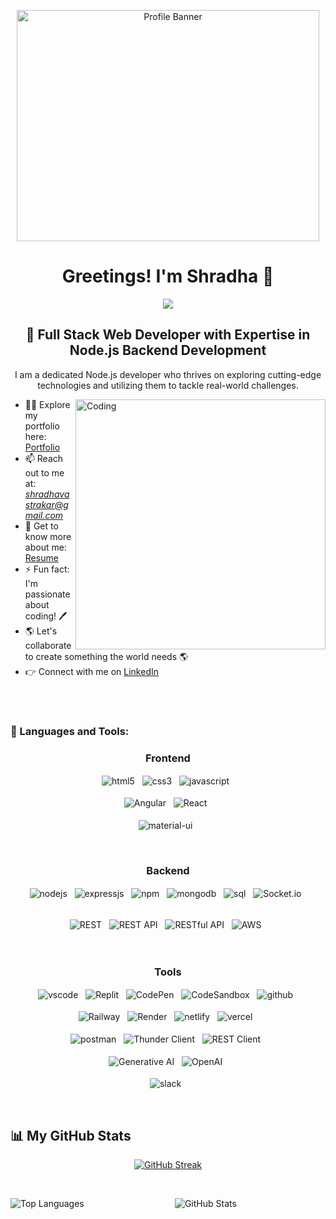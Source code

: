 <p align="center">
  <img src="https://github.blog/wp-content/uploads/2020/12/102393310-07478b80-3f8d-11eb-84eb-392d555ebd29.png?fit=1200%2C630" alt="Profile Banner" height="370px" width="98%" />
</p>

<!-- Introduction -->
<h1 align="center">Greetings! I'm Shradha 👋</h1>

<div align="center">
  <img src="https://readme-typing-svg.herokuapp.com/?lines=Full+Stack+Web+Developer;Node+JS+Backend+Developer;&color=cyan&center=true" />
</div>

<h2 align="center">🚀 Full Stack Web Developer with Expertise in Node.js Backend Development</h2>

<p align="center">
  I am a dedicated Node.js developer who thrives on exploring cutting-edge technologies and utilizing them to tackle real-world challenges.
</p>

<!-- Profile Image -->
<img align="right" alt="Coding" width="400" src="https://camo.githubusercontent.com/b031dd766cfe15f73313260e8ef489bd6437fa30c84765973bb2fa059175789d/68747470733a2f2f692e70696e696d672e636f6d2f6f726967696e616c732f31382f61342f39342f31386134393439666339633830363731373264336239366533303265373039372e676966">

<!-- Contact and Social Links -->
- 👨‍💻 Explore my portfolio here: [Portfolio](https://shradhavastrakar.github.io/)
- 📫 Reach out to me at: *shradhavastrakar@gmail.com*
- 📄 Get to know more about me: [Resume](https://drive.google.com/file/d/1k735WndZ9KcwrcACRhlpCs2PRi-D6-UL/view?usp=sharing)
- ⚡ Fun fact: I'm passionate about coding! 🖊️
- 🌎 Let's collaborate to create something the world needs 🌎
- 👉 Connect with me on [LinkedIn](https://www.linkedin.com/in/shradha-vastrakar/)

<br/>
<br/>

<!-- Skills Section -->
<h3 align="left">🚀 Languages and Tools:</h3>

<div align="center">

  <!-- Frontend -->
  <be>
  <div align="center">
    <h3 align="center">Frontend</h3>
    <p align="center">
      <img src="https://img.shields.io/badge/html5-%23E34F26.svg?style=for-the-badge&logo=html5&logoColor=white" align="center" alt="html5" /> &nbsp;
      <img src="https://img.shields.io/badge/css3-%231572B6.svg?style=for-the-badge&logo=css3&logoColor=white" align="center" alt="css3" /> &nbsp;
      <img src="https://img.shields.io/badge/javascript-%23323330.svg?style=for-the-badge&logo=javascript&logoColor=%23F7DF1E" align="center" alt="javascript" /> &nbsp;
      <br />
      <br />
      <img src="https://img.shields.io/badge/Redux-%23764ABC.svg?style=for-the-badge&logo=redux&logoColor=white" align="center" alt="Angular" /> &nbsp;
      <img src="https://img.shields.io/badge/React-%2361DAFB.svg?style=for-the-badge&logo=react&logoColor=white" align="center" alt="React" /> &nbsp;
      <br />
      <br />
      <img src="https://img.shields.io/badge/DOM-007FFF?style=for-the-badge&logo=DOM&logoColor=white" align="center" alt="material-ui" /> &nbsp;
    </p>
  </div>

  <br />

  <!-- Backend -->
  <div align="center">
    <h3 align="center">Backend</h3> 
    <p align="center">
      <img src="https://img.shields.io/badge/Node.js-339933?style=for-the-badge&logo=nodedotjs&logoColor=white" align="center" alt="nodejs" /> &nbsp;
      <img src="https://img.shields.io/badge/Express.js-000000?style=for-the-badge&logo=express&logoColor=white" align="center" alt="expressjs" /> &nbsp;
      <img src="https://img.shields.io/badge/NPM-%23000000.svg?style=for-the-badge&logo=npm&logoColor=white" align="center" alt="npm" /> &nbsp;
        <img src="https://img.shields.io/badge/MongoDB-4EA94B?style=for-the-badge&logo=mongodb&logoColor=white" align="center" alt="mongodb" /> &nbsp;
         <img src="https://img.shields.io/badge/MySQL-007ACC?style=for-the-badge&logo=mysql&logoColor=white" align="center" alt="sql" /> &nbsp;
      <img src="https://img.shields.io/badge/socket.io-010101?style=for-the-badge&logo=socket.io&logoColor=white" align="center" alt="Socket.io" /> &nbsp;
    </p>
    <br />
    <img src="https://img.shields.io/badge/REST-%23000000.svg?style=for-the-badge&logo=rest&logoColor=white" align="center" alt="REST" /> &nbsp;
    <img src="https://img.shields.io/badge/REST%20API-%23000000.svg?style=for-the-badge&logo=api&logoColor=white" align="center" alt="REST API" /> &nbsp;
    <img src="https://img.shields.io/badge/RESTful%20API-%23000000.svg?style=for-the-badge&logo=api&logoColor=white" align="center" alt="RESTful API" /> &nbsp;
    <img src="https://img.shields.io/badge/AWS-FF3E00?style=for-the-badge&logo=amazon%20aws&logoColor=white" align="center" alt="AWS" /> &nbsp;
    <br />
   <br />

 
  </div>
</div>

<br />

<!-- Tools Section -->
<div align="center">
  <h3 align="center">Tools</h3>
  <p align="center">
    <img src="https://img.shields.io/badge/Visual%20Studio-5C2D91.svg?style=for-the-badge&logo=visual-studio&logoColor=white" align="center" alt="vscode" /> &nbsp;
    <img src="https://img.shields.io/badge/Replit-%230769AD.svg?style=for-the-badge&logo=replit&logoColor=white" align="center" alt="Replit" /> &nbsp;
    <img src="https://img.shields.io/badge/CodePen-%23000000.svg?style=for-the-badge&logo=codepen&logoColor=white" align="center" alt="CodePen" /> &nbsp;
    <img src="https://img.shields.io/badge/CodeSandbox-%23000000.svg?style=for-the-badge&logo=codesandbox&logoColor=white" align="center" alt="CodeSandbox" /> &nbsp;
    <img src="https://img.shields.io/badge/GitHub-100000?style=for-the-badge&logo=github&logoColor=white" align="center" alt="github" /> &nbsp;
    <br />
    <br />
    <img src="https://img.shields.io/badge/Railway-FF3E00?style=for-the-badge&logo=railway&logoColor=white" align="center" alt="Railway" /> &nbsp;
    <img src="https://img.shields.io/badge/Render-%23000000.svg?style=for-the-badge&logo=render&logoColor=white" align="center" alt="Render" /> &nbsp;
    <img src="https://img.shields.io/badge/netlify-%23000000.svg?style=for-the-badge&logo=netlify&logoColor=#00C7B7" align="center" alt="netlify" /> &nbsp;
    <img src="https://img.shields.io/badge/vercel-%23000000.svg?style=for-the-badge&logo=vercel&logoColor=white" align="center" alt="vercel" /> &nbsp;
    <br />
    <br />
    <img src="https://img.shields.io/badge/Postman-FF6C37?style=for-the-badge&logo=postman&logoColor=white" align="center" alt="postman" /> &nbsp;
    <img src="https://img.shields.io/badge/Thunder%20Client-%23000000.svg?style=for-the-badge&logo=thunderclient&logoColor=white" align="center" alt="Thunder Client" />  &nbsp;
    <img src="https://img.shields.io/badge/REST%20Client-%23000000.svg?style=for-the-badge&logo=rest-client&logoColor=white" align="center" alt="REST Client" />  &nbsp;
    <br />
    <br />
    <img src="https://img.shields.io/badge/Generative%20AI-%23000000.svg?style=for-the-badge&logo=ai&logoColor=white" align="center" alt="Generative AI" /> &nbsp;
    <img src="https://img.shields.io/badge/OpenAI-%23000000.svg?style=for-the-badge&logo=openai&logoColor=white" align="center" alt="OpenAI" /> &nbsp;
    <br />
    <br />
    <img src="https://img.shields.io/badge/Slack-4A154B?style=for-the-badge&logo=slack&logoColor=white" align="center" alt="slack" /> &nbsp;
  </p>
</div>

<br/>
  
##

<!-- GitHub Stats Section -->
## 📊 My GitHub Stats

<p align="center">
  <a href="https://github-readme-streak-stats.herokuapp.com/?user=shradhavastrakar&theme=black-ice&hide_border=true&stroke=0000&background=060A0CD0" target="_blank" title="🔥 Get streak stats for your profile at git.io/streak-stats">
    <img margin="auto" src="https://github-readme-streak-stats.herokuapp.com/?user=shradhavastrakar&theme=black-ice&hide_border=true&stroke=0000&background=060A0CD0" alt="GitHub Streak" />
  </a>
</p>

<br/>
  
<p align="center">
  <img align="left" src="https://github-readme-stats.vercel.app/api/top-langs?username=shradhavastrakar&show_icons=false&count_private=true&theme=react&hide_border=true&bg_color=0D1117" alt="Top Languages" />
</p>

<p align="center">
  <img align="center" title="🔥 Get streak stats for your profile at git.io/streak-stats" src="https://github-readme-stats.vercel.app/api?username=shradhavastrakar&show_icons=true&theme=react&hide_border=true&bg_color=0D1117" alt="GitHub Stats" />
</p>

<br/>
<br/>
